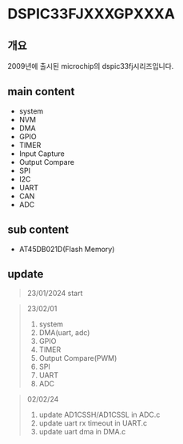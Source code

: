 # DSPIC33FJXXXGPXXXA

## 개요
 2009년에 출시된 microchip의 dspic33fj시리즈입니다.


## main content
- system
- NVM
- DMA
- GPIO
- TIMER
- Input Capture
- Output Compare
- SPI
- I2C
- UART
- CAN
- ADC

## sub content
- AT45DB021D(Flash Memory)

## update
> 23/01/2024 start

> 23/02/01
>1. system
>2. DMA(uart, adc)
>3. GPIO
>4. TIMER
>5. Output Compare(PWM)
>6. SPI
>7. UART
>8. ADC

> 02/02/24
>1. update AD1CSSH/AD1CSSL in ADC.c
>2. update uart rx timeout in UART.c
>3. update uart dma in DMA.c